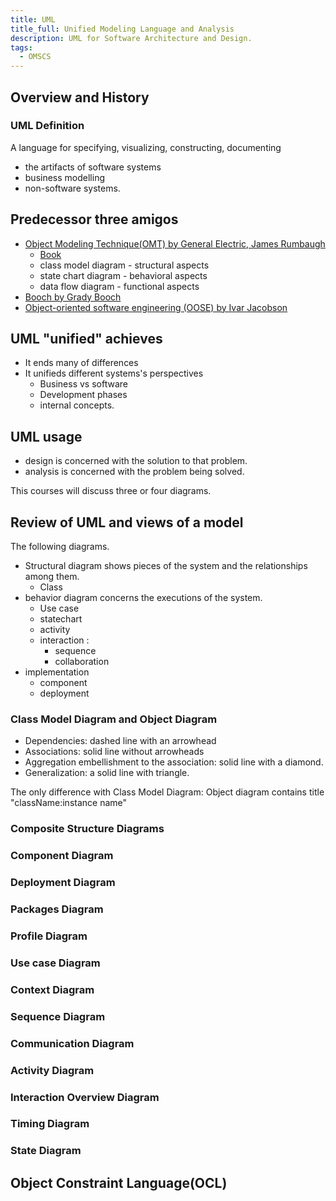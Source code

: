 ```yaml
---
title: UML
title_full: Unified Modeling Language and Analysis
description: UML for Software Architecture and Design.
tags:
  - OMSCS
---
```


## Overview and History

### UML Definition
A language for specifying, visualizing, constructing, documenting
- the artifacts of software systems
- business modelling
- non-software systems.


## Predecessor three amigos

- [Object Modeling Technique(OMT) by General Electric, James Rumbaugh](https://en.wikipedia.org/wiki/Object-modeling_technique)
    - [Book](https://www.amazon.com/Object-Oriented-Modeling-Design-James-Rumbaugh/dp/0136298419)
  - class model diagram - structural aspects
  - state chart diagram - behavioral aspects
  - data flow diagram - functional aspects
- [Booch by Grady Booch](https://en.wikipedia.org/wiki/Booch_method#:~:text=The%20Booch%20method%20is%20a,a%20set%20of%20recommended%20practices)
- [Object-oriented software engineering (OOSE) by Ivar Jacobson](https://en.wikipedia.org/wiki/Object-oriented_programming)


## UML "unified" achieves

- It ends many of differences
- It unifieds different systems's perspectives
  - Business vs software
  - Development phases 
  - internal concepts.

## UML usage

- design is concerned with the solution to that problem.
- analysis is concerned with the problem being solved.


This courses will discuss three or four diagrams.

## Review of UML and views of a model

The following diagrams.
- Structural diagram shows pieces of the system and the relationships among them.
  - Class 
- behavior diagram concerns the executions of the system.
  - Use case 
  - statechart 
  - activity 
  - interaction :
    - sequence 
    - collaboration 
- implementation 
  - component 
  - deployment 
### Class Model Diagram and Object Diagram

- Dependencies: dashed line with an arrowhead
- Associations: solid line without arrowheads
- Aggregation embellishment to the association: solid line with a diamond.
- Generalization: a solid line with triangle.

The only difference with Class Model Diagram:
Object diagram contains title "className:instance name"

### Composite Structure Diagrams

### Component Diagram

### Deployment Diagram

### Packages Diagram

### Profile Diagram

### Use case Diagram

### Context Diagram

### Sequence Diagram

### Communication Diagram

### Activity Diagram

### Interaction Overview Diagram

### Timing Diagram

### State Diagram

## Object Constraint Language(OCL)